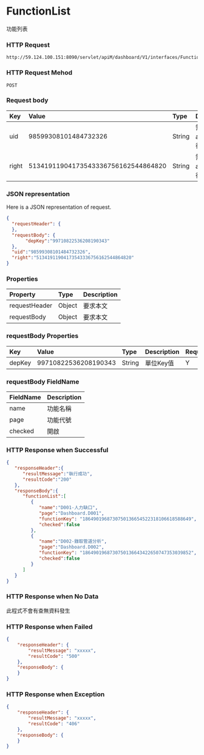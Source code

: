# FunctionList
功能列表

### HTTP Request
```
http://59.124.100.151:8090/servlet/apiM/dashboard/V1/interfaces/Function/FunctionList
```

### HTTP Request Mehod
```
POST
```

### Request body
| Key | Value | Type | Description |
|:----------|:-------------|:-----|:------------|
| uid | 98599308101484732326 | String | 需透過apiLogin取得
| right | 51341911904173543336756162544864820 | String | 需透過apiLogin取得 |

### JSON representation

Here is a JSON representation of request.
```json
{
  "requestHeader": {
  },
  "requestBody": {
       "depKey":"99710822536208190343"
  },
  "uid":"98599308101484732326",
  "right":"51341911904173543336756162544864820"
}
```

### Properties
| Property | Type | Description |
|:---------|:-----|:------------|
| requestHeader | Object | 要求本文 |
| requestBody | Object | 要求本文 |

### requestBody Properties
| Key | Value | Type | Description | Required | Format |
|:----------|:-------------|:-----|:------------|:------------|:------------|
| depKey | 99710822536208190343 | String | 單位Key值 | Y | n/a |

### requestBody FieldName
| FieldName | Description |
|:----------|:-------------|
| name | 功能名稱 |
| page | 功能代號 |
| checked | 開啟 |


### HTTP Response when Successful
```json
{
   "responseHeader":{
      "resultMessage":"執行成功",
      "resultCode":"200"
   },
   "responseBody":{
      "functionList":[
         {
            "name":"D001-人力缺口",
            "page":"Dashboard.D001",
            "functionKey": "1864901968730750136654522318106618588649",
            "checked":false
         },
         {
            "name":"D002-錄取管道分析",
            "page":"Dashboard.D002",
            "functionKey": "1864901968730750136643422650747353039852",
            "checked":false
         }
      ]
   }
}
```

### HTTP Response when No Data
此程式不會有查無資料發生

### HTTP Response when Failed
```json
{
    "responseHeader": {
        "resultMessage": "xxxxx",
        "resultCode": "500"
    },
    "responseBody": {
    }
}
```

### HTTP Response when Exception
```json
{
    "responseHeader": {
        "resultMessage": "xxxxx",
        "resultCode": "406"
    },
    "responseBody": {
    }
}
```

